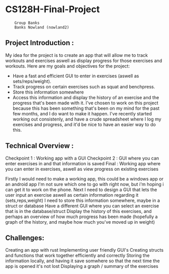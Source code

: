 # CS128H-Final-Project

		Group Banks
		Banks Nowland (nowland2)


## Project Introduction : 

My idea for the project is to create an app that will allow me to track workouts and exercises aswell as display
progress for those exercises and workouts. Here are my goals and objectives for the project: 
 - Have a fast and efficient GUI to enter in exercises (aswell as sets/reps/weight).
 - Track progress on certain exercises such as squat and benchpress.
 - Store this information somewhere
 - Access this information and display the history of an exercise and the progress that's been made with it.
I've chosen to work on this project because this has been something that's been on my mind for the past few months, and I do want to make it happen.
I've recently started working out consistenly, and have a crude spreadsheet where I log my exercises and progress, and it'd be nice to have an easier way to do this.

## Technical Overview :

Checkpoint 1 : Working app with a GUI 
Checkpoint 2 : GUI where you can enter exercises in and that information is saved
Final : Working app where you can enter in exercises, aswell as view progress on existing exercises

Firstly I would need to make a working app, this could be a windows app or an android app I'm not sure which one to go with right now, but i'm hoping i can
get it to work on the phone. 
Next I need to design a GUI that lets the user input an exercise aswell as certain information regarding it (sets,reps,weight)
I need to store this information somewhere, maybe in a struct or database
Have a different GUI where you can select an exercise that is in the database/struct
Display the history of this exercises, and perhaps an overview of how much progress has been made (hopefully a graph of the history, and maybe how much you've moved up in weight)



## Challenges:
Creating an app with rust
Implementing user friendly GUI's
Creating structs and functions that work together efficiently and correctly
Storing the information locally, and having it save somwhere so that the next time the app is opened it's not lost
Displaying a graph / summary of the exercises
